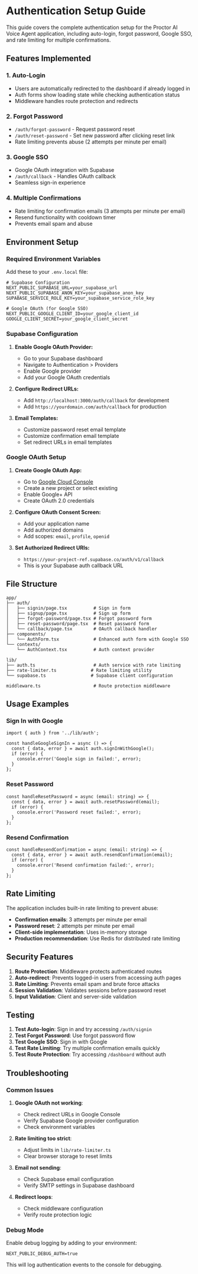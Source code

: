 # Authentication Setup Guide

This guide covers the complete authentication setup for the Proctor AI Voice Agent application, including auto-login, forgot password, Google SSO, and rate limiting for multiple confirmations.

## Features Implemented

### 1. Auto-Login
- Users are automatically redirected to the dashboard if already logged in
- Auth forms show loading state while checking authentication status
- Middleware handles route protection and redirects

### 2. Forgot Password
- `/auth/forgot-password` - Request password reset
- `/auth/reset-password` - Set new password after clicking reset link
- Rate limiting prevents abuse (2 attempts per minute per email)

### 3. Google SSO
- Google OAuth integration with Supabase
- `/auth/callback` - Handles OAuth callback
- Seamless sign-in experience

### 4. Multiple Confirmations
- Rate limiting for confirmation emails (3 attempts per minute per email)
- Resend functionality with cooldown timer
- Prevents email spam and abuse

## Environment Setup

### Required Environment Variables

Add these to your `.env.local` file:

```env
# Supabase Configuration
NEXT_PUBLIC_SUPABASE_URL=your_supabase_url
NEXT_PUBLIC_SUPABASE_ANON_KEY=your_supabase_anon_key
SUPABASE_SERVICE_ROLE_KEY=your_supabase_service_role_key

# Google OAuth (for Google SSO)
NEXT_PUBLIC_GOOGLE_CLIENT_ID=your_google_client_id
GOOGLE_CLIENT_SECRET=your_google_client_secret
```

### Supabase Configuration

1. **Enable Google OAuth Provider:**
   - Go to your Supabase dashboard
   - Navigate to Authentication > Providers
   - Enable Google provider
   - Add your Google OAuth credentials

2. **Configure Redirect URLs:**
   - Add `http://localhost:3000/auth/callback` for development
   - Add `https://yourdomain.com/auth/callback` for production

3. **Email Templates:**
   - Customize password reset email template
   - Customize confirmation email template
   - Set redirect URLs in email templates

### Google OAuth Setup

1. **Create Google OAuth App:**
   - Go to [Google Cloud Console](https://console.cloud.google.com/)
   - Create a new project or select existing
   - Enable Google+ API
   - Create OAuth 2.0 credentials

2. **Configure OAuth Consent Screen:**
   - Add your application name
   - Add authorized domains
   - Add scopes: `email`, `profile`, `openid`

3. **Set Authorized Redirect URIs:**
   - `https://your-project-ref.supabase.co/auth/v1/callback`
   - This is your Supabase auth callback URL

## File Structure

```
app/
├── auth/
│   ├── signin/page.tsx          # Sign in form
│   ├── signup/page.tsx          # Sign up form
│   ├── forgot-password/page.tsx # Forgot password form
│   ├── reset-password/page.tsx  # Reset password form
│   └── callback/page.tsx        # OAuth callback handler
├── components/
│   └── AuthForm.tsx             # Enhanced auth form with Google SSO
└── contexts/
    └── AuthContext.tsx          # Auth context provider

lib/
├── auth.ts                      # Auth service with rate limiting
├── rate-limiter.ts             # Rate limiting utility
└── supabase.ts                 # Supabase client configuration

middleware.ts                    # Route protection middleware
```

## Usage Examples

### Sign In with Google
```tsx
import { auth } from '../lib/auth';

const handleGoogleSignIn = async () => {
  const { data, error } = await auth.signInWithGoogle();
  if (error) {
    console.error('Google sign in failed:', error);
  }
};
```

### Reset Password
```tsx
const handleResetPassword = async (email: string) => {
  const { data, error } = await auth.resetPassword(email);
  if (error) {
    console.error('Password reset failed:', error);
  }
};
```

### Resend Confirmation
```tsx
const handleResendConfirmation = async (email: string) => {
  const { data, error } = await auth.resendConfirmation(email);
  if (error) {
    console.error('Resend confirmation failed:', error);
  }
};
```

## Rate Limiting

The application includes built-in rate limiting to prevent abuse:

- **Confirmation emails**: 3 attempts per minute per email
- **Password reset**: 2 attempts per minute per email
- **Client-side implementation**: Uses in-memory storage
- **Production recommendation**: Use Redis for distributed rate limiting

## Security Features

1. **Route Protection**: Middleware protects authenticated routes
2. **Auto-redirect**: Prevents logged-in users from accessing auth pages
3. **Rate Limiting**: Prevents email spam and brute force attacks
4. **Session Validation**: Validates sessions before password reset
5. **Input Validation**: Client and server-side validation

## Testing

1. **Test Auto-login**: Sign in and try accessing `/auth/signin`
2. **Test Forgot Password**: Use forgot password flow
3. **Test Google SSO**: Sign in with Google
4. **Test Rate Limiting**: Try multiple confirmation emails quickly
5. **Test Route Protection**: Try accessing `/dashboard` without auth

## Troubleshooting

### Common Issues

1. **Google OAuth not working**:
   - Check redirect URLs in Google Console
   - Verify Supabase Google provider configuration
   - Check environment variables

2. **Rate limiting too strict**:
   - Adjust limits in `lib/rate-limiter.ts`
   - Clear browser storage to reset limits

3. **Email not sending**:
   - Check Supabase email configuration
   - Verify SMTP settings in Supabase dashboard

4. **Redirect loops**:
   - Check middleware configuration
   - Verify route protection logic

### Debug Mode

Enable debug logging by adding to your environment:
```env
NEXT_PUBLIC_DEBUG_AUTH=true
```

This will log authentication events to the console for debugging.
